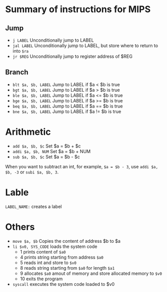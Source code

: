 # Summary of instructions for MIPS

## Jump
* `j LABEL` Unconditionally jump to LABEL
* `jal LABEL` Unconditionally jump to LABEL, but store where to return to into
  `$ra`
* `jr $REG` Unconditionally jump to register address of $REG

## Branch
* `blt $a, $b, LABEL` Jump to LABEL if $a < $b is true
* `bgt $a, $b, LABEL` Jump to LABEL if $a > $b is true
* `ble $a, $b, LABEL` Jump to LABEL if $a <= $b is true
* `bge $a, $b, LABEL` Jump to LABEL if $a >= $b is true
* `beq $a, $b, LABEL` Jump to LABEL if $a == $b is true
* `bne $a, $b, LABEL` Jump to LABEL if $a != $b is true

# Arithmetic
* `add $a, $b, $c` Set $a = $b + $c
* `addi $a, $b, NUM` Set $a = $b + NUM
* `sub $a, $b, $c` Set $a = $b - $c

When you want to subtract an int, for example, `$a = $b - 3`, use `addi $a,
$b, -3` or `subi $a, $b, 3`.

# Lable
`LABEL_NAME:` creates a label

# Others
* `move $a, $b` Copies the content of address $b to $a
* `li $v0, SYS_CODE` loads the system code
    * 1 prints content of `$a0`
    * 4 prints string starting from address `$a0`
    * 5 reads int and store to `$v0`
    * 8 reads string starting from `$a0` for length `$a1`
    * 9 allocates `$a0` amout of memory and store allocated memory to `$v0`
    * 10 exits the program
* `syscall` executes the system code loaded to $v0
